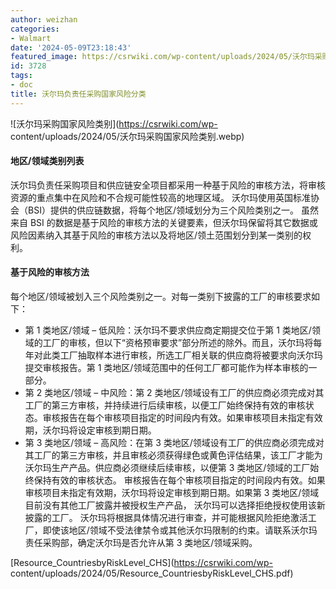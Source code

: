 ```yaml
---
author: weizhan
categories:
- Walmart
date: '2024-05-09T23:18:43'
featured_image: https://csrwiki.com/wp-content/uploads/2024/05/沃尔玛采购国家风险类别.webp
id: 3728
tags:
- doc
title: 沃尔玛负责任采购国家风险分类
---
```


![沃尔玛采购国家风险类别](https://csrwiki.com/wp-
content/uploads/2024/05/沃尔玛采购国家风险类别.webp)

#### 地区/领域类别列表

沃尔玛负责任采购项目和供应链安全项目都采用一种基于风险的审核方法，将审核资源的重点集中在风险和不合规可能性较高的地理区域。
沃尔玛使用英国标准协会（BSI）提供的供应链数据，将每个地区/领域划分为三个风险类别之一。 虽然来自 BSI
的数据是基于风险的审核方法的关键要素，但沃尔玛保留将其它数据或风险因素纳入其基于风险的审核方法以及将地区/领土范围划分到某一类别的权利。

#### 基于风险的审核方法

  
每个地区/领域被划入三个风险类别之一。对每一类别下披露的工厂的审核要求如下：

  * 第 1 类地区/领域 – 低风险：沃尔玛不要求供应商定期提交位于第 1 类地区/领域的工厂的审核，但以下“资格预审要求”部分所述的除外。而且，沃尔玛将每年对此类工厂抽取样本进行审核，所选工厂相关联的供应商将被要求向沃尔玛提交审核报告。第 1 类地区/领域范围中的任何工厂都可能作为样本审核的一部分。
  * 第 2 类地区/领域 – 中风险：第 2 类地区/领域设有工厂的供应商必须完成对其工厂的第三方审核，并持续进行后续审核，以便工厂始终保持有效的审核状态。审核报告在每个审核项目指定的时间段内有效。如果审核项目未指定有效期，沃尔玛将设定审核到期日期。
  * 第 3 类地区/领域 – 高风险：在第 3 类地区/领域设有工厂的供应商必须完成对其工厂的第三方审核，并且审核必须获得绿色或黄色评估结果，该工厂才能为沃尔玛生产产品。供应商必须继续后续审核，以便第 3 类地区/领域的工厂始终保持有效的审核状态。 审核报告在每个审核项目指定的时间段内有效。如果审核项目未指定有效期，沃尔玛将设定审核到期日期。如果第 3 类地区/领域目前没有其他工厂披露并被授权生产产品， 沃尔玛可以选择拒绝授权使用该新披露的工厂。 沃尔玛将根据具体情况进行审查，并可能根据风险拒绝激活工厂，即使该地区/领域不受法律禁令或其他沃尔玛限制的约束。请联系沃尔玛责任采购部，确定沃尔玛是否允许从第 3 类地区/领域采购。

[Resource_CountriesbyRiskLevel_CHS](https://csrwiki.com/wp-
content/uploads/2024/05/Resource_CountriesbyRiskLevel_CHS.pdf)

